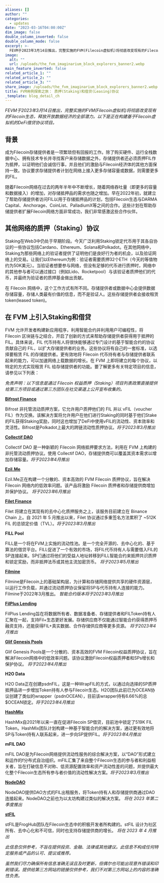 ```yaml
---
aliases: []
author: ""
categories:
  - updates
date: "2023-03-16T04:00:00Z"
dim_image: false
double_column_inverted: false
double_column_mode: false
excerpt: >-
  FEVM于2023年3月14日推出，完整实施的FVM(Filecoin虚拟机)将彻底改变现有的Filecoin生态，释放开放数据经济的全部潜力。以下是正在构建基于Filecoin虚拟机的DeFi借贷协议项目。
image:
  alt: ""
  url: /uploads/the_fvm_imaginarium_block_explorers_banner2.webp
main_feature_inverted: false
related_article_1: ""
related_article_2: ""
related_article_3: ""
share_image: /uploads/the_fvm_imaginarium_block_explorers_banner2.webp
title: FVM用例探索之旅： 质押(Staking)和借贷(Leasing)协议
_template: blog_detail_ch
---
```


_FEVM于2023年3月14日推出，完整实施的FVM(Filecoin虚拟机)将彻底改变现有的Filecoin生态，释放开放数据经济的全部潜力。以下是正在构建基于Filecoin虚拟机的DeFi借贷协议项目。_

## **背景**

成为Filecoin存储提供者是一项繁琐但有回报的工作。除了购买硬件、运行全栈数据中心、拥有技术专长并寻找客户来存储数据之外，存储提供者还必须质押FIL作为抵押，以证明他们会诚信行事，并且他们的激励与Filecoin经济体的其他方面保持一致。协议要求存储提供者计划在网络上接入更多存储容量或数据，则需要更多的FIL。

随着Filecoin网络在过去的两年半年中不断增长，随着网络吞吐量（即更多的容量和数据接入）的增加，对存储抵押品的需求也随之增加。早在2022年初，就建立了帮助存储提供者访问FIL以用于存储抵押品的计划，包括Filecoin生态与DARMA Capital、Anchorage、CoinList、PalladiumX等之间的合作。这些计划在帮助存储提供者扩展Filecoin网络方面非常成功，我们非常感激这些合作伙伴。

## **其他网络的质押（Staking）协议**

Staking在Web3中仍处于早期阶段。今天广泛利用Staking锁定代币用于其各自协议的一些协议包括Cardano、Ethereum、Solana和Polkadot。在其他网络中，Staking为那些网络上的验证者提供了证明他们是良好行为者的机会，以及验证网络上的交易。让我们以Ethereum为例：验证者需要质押32个ETH（今天的等值物约为50K美元）。当验证者想要参与网络，但没有足够的代币进行质押时，网络中的其他参与者可以通过接口（例如Lido、Rocketpool）与该验证者质押他们的代币，并最终为验证者的质押基金做出贡献。

在 Filecoin 网络中，这个工作方式有所不同。存储提供者或数据中心会提供数据存储容量，存储人类最有价值的信息，而不是验证人。这些存储提供者会接收租赁token(leased token)。

## **在 FVM 上引入Staking和借贷**

FVM 允许开发者构建新应用程序，利用智能合约并利用用户可编程性，将 Filecoin 区块链与之结合，开启了创新的方式来帮助存储提供者获得用于抵押的 FIL。具体来说，FIL 代币持有人将很快能够通过专门设计的基于智能合约的协议贡献自己的 FIL，以扩大存储提供者的业务。这些协议将有自己的一套标准，以选择要租赁 FIL 的存储提供者。更有效地将 Filecoin 代币持有者与存储提供者联系起来的能力，可以加速网络上载数据的增长。在 FVM 上即将建立的每个协议，以特定的方式实现租赁 FIL 给存储提供者的功能。要了解更多有关特定项目的信息，请参见以下列表：

_免责声明：以下信息是通过 Filecoin 权益质押（Staking）项目列表政策直接提供给第三方项目或通过第三方团队在社交渠道上公开宣布收集的。_

[**Bifrost Finance**](http://bifrost.finance/)

Bifrost 非托管流动质押方案，它允许用户质押他们的 FIL 并以 vFIL（voucher FIL）作为交换。该解决方案将允许用户在他们进行Staking的同时基于他们Stake的FIL获得Staking奖励，同时这也增加了DeFi中使用vFIL的流动性、资本效率和灵活性。Bifrost是Polkadot上最大的跨链流动性质押协议。_将于2023年3月推出_

[**Collectif DAO**](https://collectif.finance/)

Collectif DAO 是一种新颖的 Filecoin 网络抵押要求方法，利用在 FVM 上构建的非托管流动质押协议。使用 Collectif DAO，存储提供商可以覆盖其资本需求以增加存储容量。_将于2023年4月推出_

[**Ezil.Me**](https://ezil.me/)

Ezil.Me正在构建一个分散的、资本高效的 FVM Filecoin 质押协议，旨在解决 Filecoin 网络内的低效率问题。该产品将激励 Filecoin 质押者和存储提供商增加并保护协议。 _将于2023年6月推出_

[**Filet Finance**](https://www.filet.finance/)

Filet 将建立在其现有的去中心化质押服务之上，该服务目前建立在 Binance Chain 上。自 2021 年 5 月推出以来，Filet 协议通过多重签名方法累积了 ~512K FIL 的总锁定价值（TVL）。_将于2023年3月推出_

**FILL Pool**

FILL是一个将在FVM上实施的流动性池。是一个完全开源的、去中心化的、基于算法的借贷平台。FILL促进了一个有效的市场，将FIL代币持有人与需要借入FIL的SP连接起来。SP们通过将他们的受益人地址转移到FILL智能合约来抵押共识质押和锁定奖励，而非抵押法币或其他主流加密货币。 _将于2023年5月推出_

[**Filmine**](https://www.google.com/search?q=filmine&oq=filmine&aqs=chrome..69i57j46i175i199i512j0i10i131i433i512j69i61j69i64l3j69i60.1352j0j7&sourceid=chrome&ie=UTF-8)

Filmine是Filecoin上的基础架构层，为计算和存储网络提供共享的硬件资源层，以运行工作负载，并通过流动质押协议保留将SP与代币持有人连接的能力。Filmine于2022年3月推出。 _智能合约版本将于2023年3月推出_

[**FilPlus Lending**](http://filpluslending.com/)

FilPlus Lending旨在将数据所有者、数据准备者、存储提供者和FILToken持有人汇聚在一起，支持Fil+生态更好发展。存储供应商不仅能通过智能合约获得质押币融资支持，还能获得FIL+真实数据、合作存储供应商等更多资源。 _将于2023年4月推出_

**[Glif Genesis Pools](https://www.glif.io/en)**

Glif Genesis Pools是一个分散的、资本高效的FVM Filecoin权益质押协议，旨在解决Filecoin网络中的低效率问题。该协议激励Filecoin权益质押者和SPs增长和保护协议。 _将于2023年4月推出_

**H2O Data**

H2O Data正在创建psdnFIL，这是一种WrapFIL的方式，以通过向选择的SP质押抵押品进一步增加Token持有人参与Filecoin生态。H2O团队此前已为OCEAN协议创建了类似的wrapper（psdnOCEAN），目前该wrapper持有6.66%的总$OCEAN锁定。_将于2023年4月推出_

[**HashMix**](https://app.hashmix.org/fil/#/)

HashMix自2021年以来一直在促进Filecoin SP借贷，目前池中锁定了519K FIL Token。HashMix团队计划构建一种基于智能合约的解决方案，通过更有效地将SP与Token持有人联系起来，进一步向SP提供FIL。_将于2023年4月推出_

**mFIL DAO**

mFIL DAO是为Filecoin网络提供流动性服务的综合解决方案，以“DAO”形式建立和运作的f分布式自治组织。mFIL汇集了来自整个Filecoin生态的参与者和利益相关者，旨在打破信息不对称、低资源配置效率和资产流动性差的问题，并提供最大化整个Filecoin生态所有参与者价值的流动性解决方案。_将于2023年3月推出_

[**NodeDAO**](https://doc.nodedao.com/)

NodeDAO提供DAO方式的FIL出租服务，将Token持有人和存储提供商通过DAO 连接起来。NodeDAO之前也为以太坊构建过类似的解决方案。 _将在 2023 年第二季度推出_

[**stFIL**](https://www.stfil.io/)

stFIL是FrogHub团队在Filecoin生态中的积极开发者所构建的。stFIL 设计为社区所有、去中心化和不可信，同时也支持存储提供商的增长。 _将在 2023 年 4 月推出_

_此信息仅供参考，不旨在提供投资、金融、法律或其他建议。此信息不构成任何特定服务或产品的认可、提议或推荐。_

_虽然我们尽力确保所有信息准确无误且及时更新，但偶尔也可能出现意外错误和印刷错误。提供给第三方网站的链接仅供参考，我们不对第三方网站上的内容的准确性负责。_
